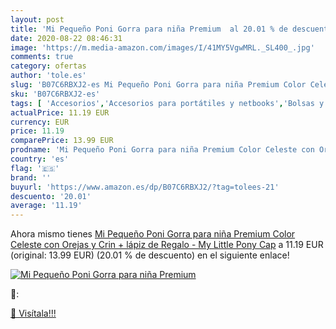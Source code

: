 ```yaml
---
layout: post
title: 'Mi Pequeño Poni Gorra para niña Premium  al 20.01 % de descuento'
date: 2020-08-22 08:46:31
image: 'https://m.media-amazon.com/images/I/41MY5VgwMRL._SL400_.jpg'
comments: true
category: ofertas
author: 'tole.es'
slug: 'B07C6RBXJ2-es Mi Pequeño Poni Gorra para niña Premium Color Celeste con...'
sku: 'B07C6RBXJ2-es'
tags: [ 'Accesorios','Accesorios para portátiles y netbooks','Bolsas y fundas para portátiles y netbooks','Informática','Juegos y Accesorios para PC','Mochilas para portátiles y netbooks','Videojuegos','lápiz', ]
actualPrice: 11.19 EUR
currency: EUR
price: 11.19
comparePrice: 13.99 EUR
prodname: 'Mi Pequeño Poni Gorra para niña Premium Color Celeste con Orejas y Crin + lápiz de Regalo - My Little Pony Cap'
country: 'es'
flag: '🇪🇸'
brand: ''
buyurl: 'https://www.amazon.es/dp/B07C6RBXJ2/?tag=tolees-21'
descuento: '20.01'
average: '11.19'
---
```


Ahora mismo tienes [Mi Pequeño Poni Gorra para niña Premium Color Celeste con Orejas y Crin + lápiz de Regalo - My Little Pony Cap](https://www.amazon.es/dp/B07C6RBXJ2/?tag=tolees-21) a 11.19 EUR (original: 13.99 EUR) (20.01 %  de descuento) en el siguiente enlace!

[![Mi Pequeño Poni Gorra para niña Premium ](https://m.media-amazon.com/images/I/41MY5VgwMRL._SL400_.jpg)](https://www.amazon.es/dp/B07C6RBXJ2/?tag=tolees-21)

🔎:


[🛒 Visítala!!!](https://www.amazon.es/dp/B07C6RBXJ2/?tag=tolees-21)
